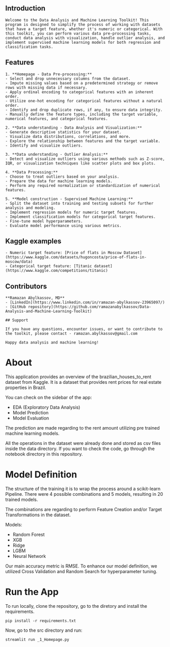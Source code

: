 ## Introduction

    Welcome to the Data Analysis and Machine Learning Toolkit! This program is designed to simplify the process of working with datasets that have a target feature, whether it's numeric or categorical. With this toolkit, you can perform various data pre-processing tasks, conduct data analysis with visualization, handle outlier analysis, and implement supervised machine learning models for both regression and classification tasks.

## Features

    1. **Homepage - Data Pre-processing:**
    - Select and drop unnecessary columns from the dataset.
    - Impute missing values based on a predetermined strategy or remove rows with missing data if necessary.
    - Apply ordinal encoding to categorical features with an inherent order.
    - Utilize one-hot encoding for categorical features without a natural order.
    - Identify and drop duplicate rows, if any, to ensure data integrity.
    - Manually define the feature types, including the target variable, numerical features, and categorical features.

    2. **Data understanding - Data Analysis and Visualization:**
    - Generate descriptive statistics for your dataset.
    - Visualize data distributions, correlations, and more.
    - Explore the relationship between features and the target variable.   
    - Identify and visualize outliers.

    3. **Data understanding - Outlier Analysis:**
    - Detect and visualize outliers using various methods such as Z-score, IQR, or visualization techniques like scatter plots and box plots.

    4. **Data Processing:**
    - Choose to treat outliers based on your analysis.
    - Prepare the data for machine learning models.
    - Perform any required normalization or standardization of numerical features.

    5. **Model construction - Supervised Machine Learning:**
    - Split the dataset into training and testing subsets for further analysis and modeling.
    - Implement regression models for numeric target features.
    - Implement classification models for categorical target features.
    - Fine-tune model hyperparameters.
    - Evaluate model performance using various metrics.

## Kaggle examples
    - Numeric target feature: [Price of flats in Moscow Dataset](https://www.kaggle.com/datasets/hugoncosta/price-of-flats-in-moscow/data)
    - Categorical target feature: [Titanic dataset](https://www.kaggle.com/competitions/titanic)

## Contributors
    **Ramazan Abylkassov, MD**
    - [LinkedIn](https://www.linkedin.com/in/ramazan-abylkassov-23965097/)
    - [GitHub repository](https://github.com/ramazanabylkassov/Data-Analysis-and-Machine-Learning-Toolkit)

    ## Support

    If you have any questions, encounter issues, or want to contribute to the toolkit, please contact - ramazan.abylkassov@gmail.com

    Happy data analysis and machine learning!






# About

<!-- [![Streamlit App](https://static.streamlit.io/badges/streamlit_badge_black_white.svg)](https://share.streamlit.io/arturlunardi/predict_rental_prices_streamlit/main/src/app.py) -->

This application provides an overview of the brazilian_houses_to_rent dataset from Kaggle. It is a dataset that provides rent prices for real estate properties in Brazil.

<!-- The app it is [deployed](https://share.streamlit.io/arturlunardi/predict_rental_prices_streamlit/main/src/app.py) in Streamlit. -->

<!-- The data were provided from this [source](https://www.kaggle.com/rubenssjr/brasilian-houses-to-rent).  -->

You can check on the sidebar of the app:
- EDA (Exploratory Data Analysis)
- Model Prediction
- Model Evaluation

The prediction are made regarding to the rent amount utilizing pre trained machine learning models.

All the operations in the dataset were already done and stored as csv files inside the data directory. If you want to check the code, go through the notebook directory in this repository.

# Model Definition

The structure of the training it is to wrap the process around a scikit-learn Pipeline. There were 4 possible combinations and 5 models, resulting in 20 trained models.

The combinations are regarding to perform Feature Creation and/or Target Transformations in the dataset.

Models:

- Random Forest
- XGB
- Ridge
- LGBM
- Neural Network

Our main accuracy metric is RMSE. To enhance our model definition, we utilized Cross Validation and Random Search for hyperparameter tuning.

# Run the App

To run locally, clone the repository, go to the diretory and install the requirements.

```
pip install -r requirements.txt
```

Now, go to the src directory and run:

```
streamlit run _1_Homepage.py
```